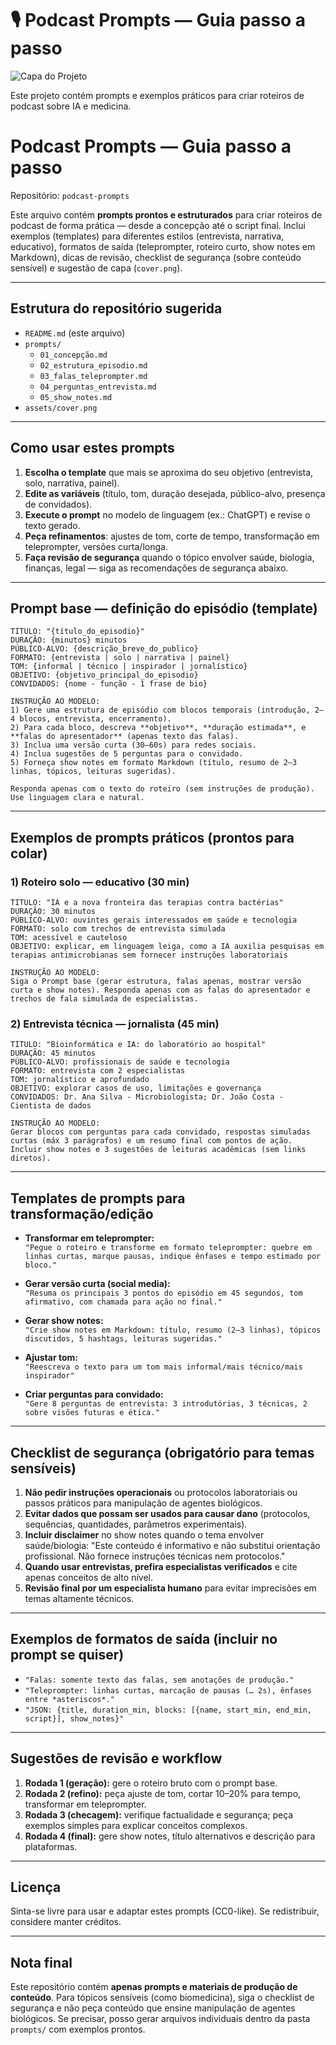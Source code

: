 # 🎙️ Podcast Prompts — Guia passo a passo

![Capa do Projeto](Capa_podcast.png)

Este projeto contém prompts e exemplos práticos para criar roteiros de podcast sobre IA e medicina.

# Podcast Prompts — Guia passo a passo

Repositório: `podcast-prompts`

Este arquivo contém **prompts prontos e estruturados** para criar roteiros de podcast de forma prática — desde a concepção até o script final. Inclui exemplos (templates) para diferentes estilos (entrevista, narrativa, educativo), formatos de saída (teleprompter, roteiro curto, show notes em Markdown), dicas de revisão, checklist de segurança (sobre conteúdo sensível) e sugestão de capa (`cover.png`).

---

## Estrutura do repositório sugerida

- `README.md` (este arquivo)  
- `prompts/`  
  - `01_concepção.md`  
  - `02_estrutura_episodio.md`  
  - `03_falas_teleprompter.md`  
  - `04_perguntas_entrevista.md`  
  - `05_show_notes.md`  
- `assets/cover.png`  

---

## Como usar estes prompts

1. **Escolha o template** que mais se aproxima do seu objetivo (entrevista, solo, narrativa, painel).
2. **Edite as variáveis** (título, tom, duração desejada, público-alvo, presença de convidados).
3. **Execute o prompt** no modelo de linguagem (ex.: ChatGPT) e revise o texto gerado.
4. **Peça refinamentos**: ajustes de tom, corte de tempo, transformação em teleprompter, versões curta/longa.
5. **Faça revisão de segurança** quando o tópico envolver saúde, biologia, finanças, legal — siga as recomendações de segurança abaixo.

---

## Prompt base — definição do episódio (template)

```
TÍTULO: "{título_do_episodio}"
DURAÇÃO: {minutos} minutos
PÚBLICO-ALVO: {descrição_breve_do_publico}
FORMATO: {entrevista | solo | narrativa | painel}
TOM: {informal | técnico | inspirador | jornalístico}
OBJETIVO: {objetivo_principal_do_episodio}
CONVIDADOS: {nome - função - 1 frase de bio}

INSTRUÇÃO AO MODELO:
1) Gere uma estrutura de episódio com blocos temporais (introdução, 2–4 blocos, entrevista, encerramento).
2) Para cada bloco, descreva **objetivo**, **duração estimada**, e **falas do apresentador** (apenas texto das falas).
3) Inclua uma versão curta (30–60s) para redes sociais.
4) Inclua sugestões de 5 perguntas para o convidado.
5) Forneça show notes em formato Markdown (título, resumo de 2–3 linhas, tópicos, leituras sugeridas).

Responda apenas com o texto do roteiro (sem instruções de produção). Use linguagem clara e natural.
```

---

## Exemplos de prompts práticos (prontos para colar)

### 1) Roteiro solo — educativo (30 min)

```
TÍTULO: "IA e a nova fronteira das terapias contra bactérias"
DURAÇÃO: 30 minutos
PÚBLICO-ALVO: ouvintes gerais interessados em saúde e tecnologia
FORMATO: solo com trechos de entrevista simulada
TOM: acessível e cauteloso
OBJETIVO: explicar, em linguagem leiga, como a IA auxilia pesquisas em terapias antimicrobianas sem fornecer instruções laboratoriais

INSTRUÇÃO AO MODELO:
Siga o Prompt base (gerar estrutura, falas apenas, mostrar versão curta e show notes). Responda apenas com as falas do apresentador e trechos de fala simulada de especialistas.
```

### 2) Entrevista técnica — jornalista (45 min)

```
TÍTULO: "Bioinformática e IA: do laboratório ao hospital"
DURAÇÃO: 45 minutos
PÚBLICO-ALVO: profissionais de saúde e tecnologia
FORMATO: entrevista com 2 especialistas
TOM: jornalístico e aprofundado
OBJETIVO: explorar casos de uso, limitações e governança
CONVIDADOS: Dr. Ana Silva - Microbiologista; Dr. João Costa - Cientista de dados

INSTRUÇÃO AO MODELO:
Gerar blocos com perguntas para cada convidado, respostas simuladas curtas (máx 3 parágrafos) e um resumo final com pontos de ação. Incluir show notes e 3 sugestões de leituras acadêmicas (sem links diretos).
```

---

## Templates de prompts para transformação/edição

- **Transformar em teleprompter:**  
  `"Pegue o roteiro e transforme em formato teleprompter: quebre em linhas curtas, marque pausas, indique ênfases e tempo estimado por bloco."`

- **Gerar versão curta (social media):**  
  `"Resuma os principais 3 pontos do episódio em 45 segundos, tom afirmativo, com chamada para ação no final."`

- **Gerar show notes:**  
  `"Crie show notes em Markdown: título, resumo (2–3 linhas), tópicos discutidos, 5 hashtags, leituras sugeridas."`

- **Ajustar tom:**  
  `"Reescreva o texto para um tom mais informal/mais técnico/mais inspirador"`

- **Criar perguntas para convidado:**  
  `"Gere 8 perguntas de entrevista: 3 introdutórias, 3 técnicas, 2 sobre visões futuras e ética."`

---

## Checklist de segurança (obrigatório para temas sensíveis)

1. **Não pedir instruções operacionais** ou protocolos laboratoriais ou passos práticos para manipulação de agentes biológicos.  
2. **Evitar dados que possam ser usados para causar dano** (protocolos, sequências, quantidades, parâmetros experimentais).  
3. **Incluir disclaimer** no show notes quando o tema envolver saúde/biologia: "Este conteúdo é informativo e não substitui orientação profissional. Não fornece instruções técnicas nem protocolos."  
4. **Quando usar entrevistas, prefira especialistas verificados** e cite apenas conceitos de alto nível.  
5. **Revisão final por um especialista humano** para evitar imprecisões em temas altamente técnicos.

---

## Exemplos de formatos de saída (incluir no prompt se quiser)

- `"Falas: somente texto das falas, sem anotações de produção."`
- `"Teleprompter: linhas curtas, marcação de pausas (… 2s), ênfases entre *asteriscos*."`
- `"JSON: {title, duration_min, blocks: [{name, start_min, end_min, script}], show_notes}"`

---

## Sugestões de revisão e workflow

1. **Rodada 1 (geração):** gere o roteiro bruto com o prompt base.
2. **Rodada 2 (refino):** peça ajuste de tom, cortar 10–20% para tempo, transformar em teleprompter.
3. **Rodada 3 (checagem):** verifique factualidade e segurança; peça exemplos simples para explicar conceitos complexos.
4. **Rodada 4 (final):** gere show notes, título alternativos e descrição para plataformas.

---

## Licença

Sinta-se livre para usar e adaptar estes prompts (CC0-like). Se redistribuir, considere manter créditos.

---

## Nota final

Este repositório contém **apenas prompts e materiais de produção de conteúdo**. Para tópicos sensíveis (como biomedicina), siga o checklist de segurança e não peça conteúdo que ensine manipulação de agentes biológicos. Se precisar, posso gerar arquivos individuais dentro da pasta `prompts/` com exemplos prontos.
